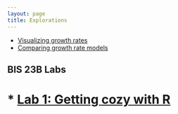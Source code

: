 ```yaml
---
layout: page
title: Explorations
---
```



* [Visualizing growth rates](E-01-growth-rates)
* [Comparing growth rate models](E-02-growth-rate-models)

## BIS 23B Labs

# * [Lab 1: Getting cozy with R](lab1_BIS23B)

